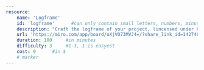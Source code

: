 ```yaml
---
resource:
    name: 'Logframe'
    id: 'logframe'      #can only contain small letters, numbers, minus and underscore. needs to be the same as the file name
    description: "Craft the logframe of your project, lincensed under CC-BY-SA 4.0 International" 
    url: 'https://miro.com/app/board/uXjVO73MVJ4=/?share_link_id=142748661679'
    duration: 180     #in minutes
    difficulty: 3     #1-3, 1 is easyest
    cost: 0      #in $
    # marker
---
```


